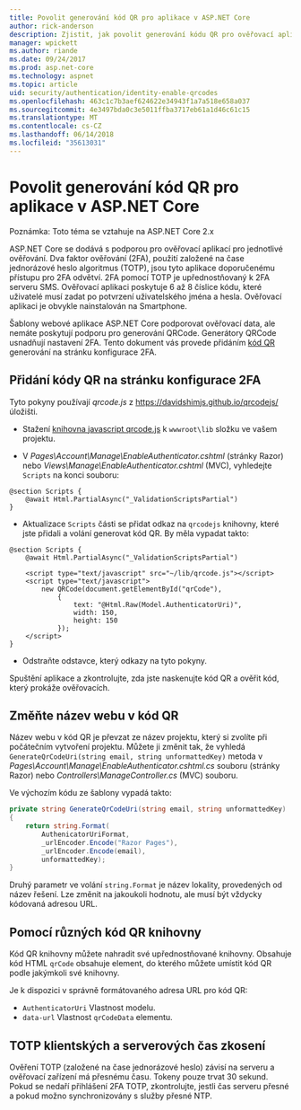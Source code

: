```yaml
---
title: Povolit generování kód QR pro aplikace v ASP.NET Core
author: rick-anderson
description: Zjistit, jak povolit generování kódu QR pro ověřovací aplikace, které pracovat s ASP.NET Core dvoufaktorové ověřování.
manager: wpickett
ms.author: riande
ms.date: 09/24/2017
ms.prod: asp.net-core
ms.technology: aspnet
ms.topic: article
uid: security/authentication/identity-enable-qrcodes
ms.openlocfilehash: 463c1c7b3aef624622e34943f1a7a518e658a037
ms.sourcegitcommit: 4e3497bda0c3e5011ffba3717eb61a1d46c61c15
ms.translationtype: MT
ms.contentlocale: cs-CZ
ms.lasthandoff: 06/14/2018
ms.locfileid: "35613031"
---
```

# <a name="enable-qr-code-generation-for-authenticator-apps-in-aspnet-core"></a>Povolit generování kód QR pro aplikace v ASP.NET Core

Poznámka: Toto téma se vztahuje na ASP.NET Core 2.x

ASP.NET Core se dodává s podporou pro ověřovací aplikací pro jednotlivé ověřování. Dva faktor ověřování (2FA), použití založené na čase jednorázové heslo algoritmus (TOTP), jsou tyto aplikace doporučenému přístupu pro 2FA odvětví. 2FA pomocí TOTP je upřednostňovaný k 2FA serveru SMS. Ověřovací aplikaci poskytuje 6 až 8 číslice kódu, které uživatelé musí zadat po potvrzení uživatelského jména a hesla. Ověřovací aplikaci je obvykle nainstalován na Smartphone.

Šablony webové aplikace ASP.NET Core podporovat ověřovací data, ale nemáte poskytují podporu pro generování QRCode. Generátory QRCode usnadňují nastavení 2FA. Tento dokument vás provede přidáním [kód QR](https://wikipedia.org/wiki/QR_code) generování na stránku konfigurace 2FA.

## <a name="adding-qr-codes-to-the-2fa-configuration-page"></a>Přidání kódy QR na stránku konfigurace 2FA

Tyto pokyny používají *qrcode.js* z https://davidshimjs.github.io/qrcodejs/ úložišti.

* Stažení [knihovna javascript qrcode.js](https://davidshimjs.github.io/qrcodejs/) k `wwwroot\lib` složku ve vašem projektu.

* V *Pages\Account\Manage\EnableAuthenticator.cshtml* (stránky Razor) nebo *Views\Manage\EnableAuthenticator.cshtml* (MVC), vyhledejte `Scripts` na konci souboru:

```cshtml
@section Scripts {
    @await Html.PartialAsync("_ValidationScriptsPartial")
}
```

* Aktualizace `Scripts` části se přidat odkaz na `qrcodejs` knihovny, které jste přidali a volání generovat kód QR. By měla vypadat takto:

```cshtml
@section Scripts {
    @await Html.PartialAsync("_ValidationScriptsPartial")

    <script type="text/javascript" src="~/lib/qrcode.js"></script>
    <script type="text/javascript">
        new QRCode(document.getElementById("qrCode"),
            {
                text: "@Html.Raw(Model.AuthenticatorUri)",
                width: 150,
                height: 150
            });
    </script>
}
```

* Odstraňte odstavce, který odkazy na tyto pokyny.

Spuštění aplikace a zkontrolujte, zda jste naskenujte kód QR a ověřit kód, který prokáže ověřovacích.

## <a name="change-the-site-name-in-the-qr-code"></a>Změňte název webu v kód QR

Název webu v kód QR je převzat ze název projektu, který si zvolíte při počátečním vytvoření projektu. Můžete ji změnit tak, že vyhledá `GenerateQrCodeUri(string email, string unformattedKey)` metoda v *Pages\Account\Manage\EnableAuthenticator.cshtml.cs* souboru (stránky Razor) nebo *Controllers\ManageController.cs* (MVC) souboru. 

Ve výchozím kódu ze šablony vypadá takto:

```c#
private string GenerateQrCodeUri(string email, string unformattedKey)
{
    return string.Format(
        AuthenicatorUriFormat,
        _urlEncoder.Encode("Razor Pages"),
        _urlEncoder.Encode(email),
        unformattedKey);
}
```

Druhý parametr ve volání `string.Format` je název lokality, provedených od název řešení. Lze změnit na jakoukoli hodnotu, ale musí být vždycky kódovaná adresou URL.

## <a name="using-a-different-qr-code-library"></a>Pomocí různých kód QR knihovny

Kód QR knihovny můžete nahradit své upřednostňované knihovny. Obsahuje kód HTML `qrCode` obsahuje element, do kterého můžete umístit kód QR podle jakýmkoli své knihovny.

Je k dispozici v správně formátovaného adresa URL pro kód QR:

* `AuthenticatorUri` Vlastnost modelu.
* `data-url` Vlastnost `qrCodeData` elementu. 

## <a name="totp-client-and-server-time-skew"></a>TOTP klientských a serverových čas zkosení

Ověření TOTP (založené na čase jednorázové heslo) závisí na serveru a ověřovací zařízení má přesnému času. Tokeny pouze trvat 30 sekund. Pokud se nedaří přihlášení 2FA TOTP, zkontrolujte, jestli čas serveru přesné a pokud možno synchronizovány s služby přesné NTP.
